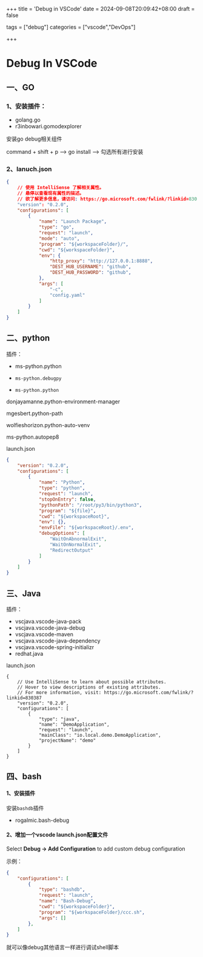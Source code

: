 +++
title = 'Debug in VSCode'
date = 2024-09-08T20:09:42+08:00
draft = false

tags = ["debug"]
categories = ["vscode","DevOps"]

+++



# Debug In VSCode



## 一、GO

### 1、安装插件：

* golang.go
* r3inbowari.gomodexplorer

安装go debug相关组件

command + shift + p --> go install --> 勾选所有进行安装



### 2、lanuch.json

```json
{
    // 使用 IntelliSense 了解相关属性。 
    // 悬停以查看现有属性的描述。
    // 欲了解更多信息，请访问: https://go.microsoft.com/fwlink/?linkid=830387
    "version": "0.2.0",
    "configurations": [
        {
            "name": "Launch Package",
            "type": "go",
            "request": "launch",
            "mode": "auto",
            "program": "${workspaceFolder}/",
            "cwd": "${workspaceFolder}",
            "env": {
                "http_proxy": "http://127.0.0.1:8888",
                "DEST_HUB_USERNAME": "github",
                "DEST_HUB_PASSWORD": "github",
            },
            "args": [
                "-c",
                "config.yaml"
            ]
        }
    ]
}
```



## 二、python

插件：

* ms-python.python

* ```
  ms-python.debugpy
  ```

* ```
  ms-python.python
  ```

donjayamanne.python-environment-manager

mgesbert.python-path

wolfieshorizon.python-auto-venv

ms-python.autopep8



launch.json

```json
{
    "version": "0.2.0",
    "configurations": [
        {
            "name": "Python",
            "type": "python",
            "request": "launch",
            "stopOnEntry": false,
            "pythonPath": "/root/py3/bin/python3",
            "program": "${file}",
            "cwd": "${workspaceRoot}",
            "env": {},
            "envFile": "${workspaceRoot}/.env",
            "debugOptions": [
                "WaitOnAbnormalExit",
                "WaitOnNormalExit",
                "RedirectOutput"
            ]
        }
    ]
}

```





## 三、Java

插件：

* vscjava.vscode-java-pack
* vscjava.vscode-java-debug
* vscjava.vscode-maven
* vscjava.vscode-java-dependency
* vscjava.vscode-spring-initializr
* redhat.java



launch.json

```
{
    // Use IntelliSense to learn about possible attributes.
    // Hover to view descriptions of existing attributes.
    // For more information, visit: https://go.microsoft.com/fwlink/?linkid=830387
    "version": "0.2.0",
    "configurations": [
        {
            "type": "java",
            "name": "DemoApplication",
            "request": "launch",
            "mainClass": "io.local.demo.DemoApplication",
            "projectName": "demo"
        }
    ]
}
```



## 四、bash

#### 1、安装插件

安装`bashdb`插件

* rogalmic.bash-debug



#### 2、增加一个vscode launch.json配置文件

Select **Debug -> Add Configuration** to add custom debug configuration

示例：

```json
{
    "configurations": [
        {
            "type": "bashdb",
            "request": "launch",
            "name": "Bash-Debug",
            "cwd": "${workspaceFolder}",
            "program": "${workspaceFolder}/ccc.sh",
            "args": []
        },
    ]
}
```

就可以像debug其他语言一样进行调试shell脚本

